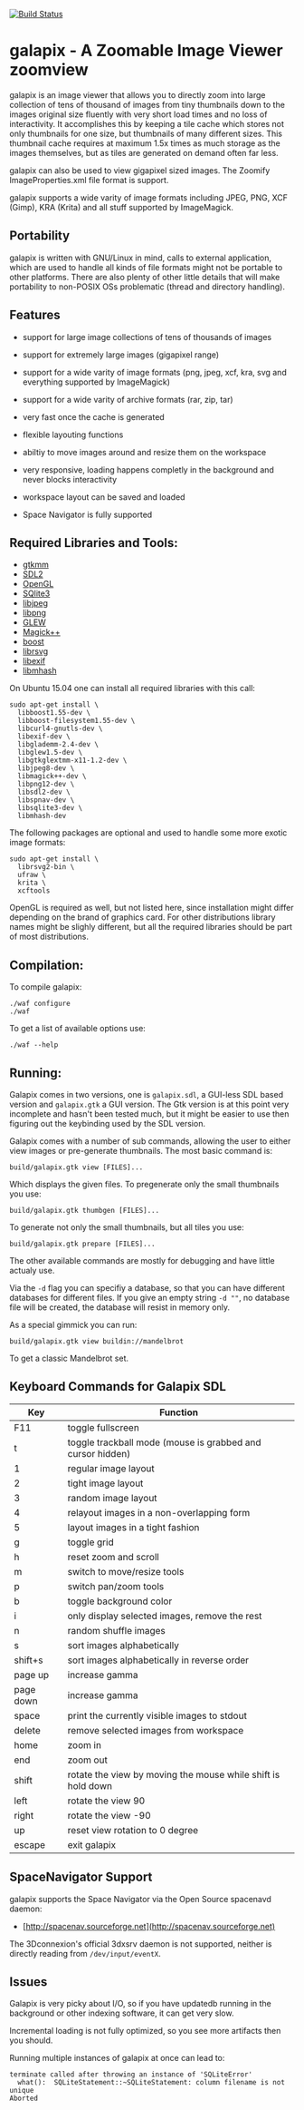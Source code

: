 [![Build Status](https://travis-ci.org/Galapix/galapix.svg?branch=develop)](https://travis-ci.org/Galapix/galapix)

galapix - A Zoomable Image Viewer zoomview
==========================================

galapix is an image viewer that allows you to directly zoom into large
collection of tens of thousand of images from tiny thumbnails down to
the images original size fluently with very short load times and no
loss of interactivity. It accomplishes this by keeping a tile cache
which stores not only thumbnails for one size, but thumbnails of many
different sizes. This thumbnail cache requires at maximum 1.5x times
as much storage as the images themselves, but as tiles are generated
on demand often far less.

galapix can also be used to view gigapixel sized images. The Zoomify
ImageProperties.xml file format is support.

galapix supports a wide varity of image formats including JPEG, PNG,
XCF (Gimp), KRA (Krita) and all stuff supported by ImageMagick.


Portability
-----------

galapix is written with GNU/Linux in mind, calls to external
application, which are used to handle all kinds of file formats might
not be portable to other platforms.  There are also plenty of other
little details that will make portability to non-POSIX OSs problematic
(thread and directory handling).


Features
--------

* support for large image collections of tens of thousands of images

* support for extremely large images (gigapixel range)

* support for a wide varity of image formats (png, jpeg, xcf, kra,
  svg and everything supported by ImageMagick)

* support for a wide varity of archive formats (rar, zip, tar)

* very fast once the cache is generated

* flexible layouting functions

* abiltiy to move images around and resize them on the workspace

* very responsive, loading happens completly in the background and
  never blocks interactivity

* workspace layout can be saved and loaded

* Space Navigator is fully supported


Required Libraries and Tools:
-----------------------------

* [gtkmm](http://www.gtkmm.org/en/)
* [SDL2](https://libsdl.org/)
* [OpenGL](http://www.opengl.org/)
* [SQlite3](http://www.sqlite.org/)
* [libjpeg](http://www.ijg.org/)
* [libpng](http://www.libpng.org/pub/png/)
* [GLEW](http://glew.sourceforge.net/)
* [Magick++](http://www.imagemagick.org/Magick%2B%2B/)
* [boost](http://www.boost.org/)
* [librsvg](http://librsvg.sourceforge.net/)
* [libexif](http://libexif.sourceforge.net/)
* [libmhash](http://mhash.sourceforge.net/)

On Ubuntu 15.04 one can install all required libraries with this call:

    sudo apt-get install \
      libboost1.55-dev \
      libboost-filesystem1.55-dev \
      libcurl4-gnutls-dev \
      libexif-dev \
      libglademm-2.4-dev \
      libglew1.5-dev \
      libgtkglextmm-x11-1.2-dev \
      libjpeg8-dev \
      libmagick++-dev \
      libpng12-dev \
      libsdl2-dev \
      libspnav-dev \
      libsqlite3-dev \
      libmhash-dev

The following packages are optional and used to handle some more
exotic image formats:

    sudo apt-get install \
      librsvg2-bin \
      ufraw \
      krita \
      xcftools

OpenGL is required as well, but not listed here, since installation
might differ depending on the brand of graphics card. For other
distributions library names might be slighly different, but all the
required libraries should be part of most distributions.


Compilation:
------------

To compile galapix:

    ./waf configure
    ./waf

To get a list of available options use:

    ./waf --help


Running:
--------

Galapix comes in two versions, one is `galapix.sdl`, a GUI-less SDL
based version and `galapix.gtk` a GUI version. The Gtk version is at
this point very incomplete and hasn't been tested much, but it might
be easier to use then figuring out the keybinding used by the SDL
version.

Galapix comes with a number of sub commands, allowing the user to either
view images or pre-generate thumbnails. The most basic command is:

    build/galapix.gtk view [FILES]...

Which displays the given files. To pregenerate only the small
thumbnails you use:

    build/galapix.gtk thumbgen [FILES]...

To generate not only the small thumbnails, but all tiles you use:

    build/galapix.gtk prepare [FILES]...

The other available commands are mostly for debugging and have little
actualy use.

Via the `-d` flag you can specifiy a database, so that you can have
different databases for different files. If you give an empty string
`-d ""`, no database file will be created, the database will resist in
memory only.

As a special gimmick you can run:

    build/galapix.gtk view buildin://mandelbrot

To get a classic Mandelbrot set.


Keyboard Commands for Galapix SDL
---------------------------------

Key       | Function
----------|------------------------------
F11       | toggle fullscreen
t         | toggle trackball mode (mouse is grabbed and cursor hidden)
1         | regular image layout
2         | tight image layout
3         | random image layout
4         | relayout images in a non-overlapping form
5         | layout images in a tight fashion
g         | toggle grid
h         | reset zoom and scroll
m         | switch to move/resize tools
p         | switch pan/zoom tools
b         | toggle background color
i         | only display selected images, remove the rest
n         | random shuffle images
s         | sort images alphabetically
shift+s   | sort images alphabetically in reverse order
page up   | increase gamma
page down | increase gamma
space     | print the currently visible images to stdout
delete    | remove selected images from workspace
home      | zoom in
end       | zoom out
shift     | rotate the view by moving the mouse while shift is hold down
left      | rotate the view 90
right     | rotate the view -90
up        | reset view rotation to 0 degree
escape    | exit galapix


SpaceNavigator Support
----------------------

galapix supports the Space Navigator via the Open Source spacenavd daemon:

  * [http://spacenav.sourceforge.net](http://spacenav.sourceforge.net)

The 3Dconnexion's official 3dxsrv daemon is not supported, neither is
directly reading from `/dev/input/eventX`.


Issues
------

Galapix is very picky about I/O, so if you have updatedb running in
the background or other indexing software, it can get very slow.

Incremental loading is not fully optimized, so you see more artifacts
then you should.

Running multiple instances of galapix at once can lead to:

    terminate called after throwing an instance of 'SQLiteError'
      what():  SQLiteStatement::~SQLiteStatement: column filename is not unique
    Aborted
